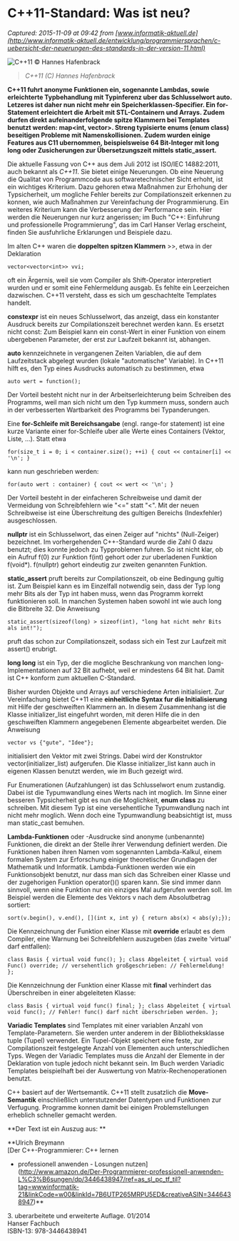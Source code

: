 # C++11-Standard: Was ist neu?

_Captured: 2015-11-09 at 09:42 from [www.informatik-aktuell.de](http://www.informatik-aktuell.de/entwicklung/programmiersprachen/c-uebersicht-der-neuerungen-des-standards-in-der-version-11.html)_

![C++11 © Hannes Hafenbrack](http://www.informatik-aktuell.de/fileadmin/_processed_/csm_720-405-C__11_d20b42cbae.jpg)

> _C++11 (C) Hannes Hafenbrack_

**C++11 fuhrt anonyme Funktionen ein, sogenannte Lambdas, sowie erleichterte Typbehandlung mit Typinferenz uber das Schlusselwort auto. Letzeres ist daher nun nicht mehr ein Speicherklassen-Specifier. Ein for-Statement erleichtert die Arbeit mit STL-Containern und Arrays. Zudem durfen direkt aufeinanderfolgende spitze Klammern bei Templates benutzt werden: map<int, vector<int>>. Streng typisierte enums (enum class) beseitigen Probleme mit Namenskollisionen. Zudem wurden einige Features aus C11 ubernommen, beispielsweise 64 Bit-Integer mit long long oder Zusicherungen zur Übersetzungszeit mittels static_assert.**

Die aktuelle Fassung von C++ aus dem Juli 2012 ist ISO/IEC 14882:2011, auch bekannt als _C++11_. Sie bietet einige Neuerungen. Ob eine Neuerung die Qualitat von Programmcode aus softwaretechnischer Sicht erhoht, ist ein wichtiges Kriterium. Dazu gehoren etwa Maßnahmen zur Erhohung der Typsicherheit, um mogliche Fehler bereits zur Compilationszeit erkennen zu konnen, wie auch Maßnahmen zur Vereinfachung der Programmierung. Ein weiteres Kriterium kann die Verbesserung der Performance sein. Hier werden die Neuerungen nur kurz angerissen; im Buch "C++: Einfuhrung und professionelle Programmierung", das im Carl Hanser Verlag erscheint, finden Sie ausfuhrliche Erklarungen und Beispiele dazu.

Im alten C++ waren die **doppelten spitzen Klammern** >>, etwa in der Deklaration
    
    
    vector<vector<int>> vvi;

oft ein Ärgernis, weil sie vom Compiler als Shift-Operator interpretiert wurden und er somit eine Fehlermeldung ausgab. Es fehlte ein Leerzeichen dazwischen. C++11 versteht, dass es sich um geschachtelte Templates handelt.

**constexpr** ist ein neues Schlusselwort, das anzeigt, dass ein konstanter Ausdruck bereits zur Compilationszeit berechnet werden kann. Es ersetzt nicht const: Zum Beispiel kann ein const-Wert in einer Funktion von einem ubergebenen Parameter, der erst zur Laufzeit bekannt ist, abhangen.

**auto** kennzeichnete in vergangenen Zeiten Variablen, die auf dem Laufzeitstack abgelegt wurden (lokale "automatische" Variable). In C++11 hilft es, den Typ eines Ausdrucks automatisch zu bestimmen, etwa
    
    
    auto wert = function();

Der Vorteil besteht nicht nur in der Arbeitserleichterung beim Schreiben des Programms, weil man sich nicht um den Typ kummern muss, sondern auch in der verbesserten Wartbarkeit des Programms bei Typanderungen.

Eine **for-Schleife mit Bereichsangabe** (engl. range-for statement) ist eine kurze Variante einer for-Schleife uber alle Werte eines Containers (Vektor, Liste, …). Statt etwa
    
    
    for(size_t i = 0; i < container.size(); ++i) { cout << container[i] << '\n'; }

kann nun geschrieben werden:
    
    
    for(auto wert : container) { cout << wert << '\n'; }

Der Vorteil besteht in der einfacheren Schreibweise und damit der Vermeidung von Schreibfehlern wie "<=" statt "<". Mit der neuen Schreibweise ist eine Überschreitung des gultigen Bereichs (Indexfehler) ausgeschlossen.

**nullptr** ist ein Schlusselwort, das einen Zeiger auf "nichts" (Null-Zeiger) bezeichnet. Im vorhergehenden C++-Standard wurde die Zahl 0 dazu benutzt; dies konnte jedoch zu Typproblemen fuhren. So ist nicht klar, ob ein Aufruf f(0) zur Funktion f(int) gehort oder zur uberladenen Funktion f(void*). f(nullptr) gehort eindeutig zur zweiten genannten Funktion.

**static_assert** pruft bereits zur Compilationszeit, ob eine Bedingung gultig ist. Zum Beispiel kann es im Einzelfall notwendig sein, dass der Typ long mehr Bits als der Typ int haben muss, wenn das Programm korrekt funktionieren soll. In manchen Systemen haben sowohl int wie auch long die Bitbreite 32. Die Anweisung
    
    
    static_assert(sizeof(long) > sizeof(int), "long hat nicht mehr Bits als int!");

pruft das schon zur Compilationszeit, sodass sich ein Test zur Laufzeit mit assert() erubrigt.

**long long** ist ein Typ, der die mogliche Beschrankung von manchen long-Implementationen auf 32 Bit aufhebt, weil er mindestens 64 Bit hat. Damit ist C++ konform zum aktuellen C-Standard.

Bisher wurden Objekte und Arrays auf verschiedene Arten initialisiert. Zur Vereinfachung bietet C++11 eine **einheitliche Syntax fur die Initialisierung** mit Hilfe der geschweiften Klammern an. In diesem Zusammenhang ist die Klasse initializer_list eingefuhrt worden, mit deren Hilfe die in den geschweiften Klammern angegebenen Elemente abgearbeitet werden. Die Anweisung
    
    
    vector vs {"gute", "Idee"};

initialisiert den Vektor mit zwei Strings. Dabei wird der Konstruktor vector(initializer_list) aufgerufen. Die Klasse initializer_list kann auch in eigenen Klassen benutzt werden, wie im Buch gezeigt wird.

Fur Enumerationen (Aufzahlungen) ist das Schlusselwort enum zustandig. Dabei ist die Typumwandlung eines Werts nach int moglich. Im Sinne einer besseren Typsicherheit gibt es nun die Moglichkeit, **enum class** zu schreiben. Mit diesem Typ ist eine versehentliche Typumwandlung nach int nicht mehr moglich. Wenn doch eine Typumwandlung beabsichtigt ist, muss man static_cast bemuhen.

**Lambda-Funktionen** oder -Ausdrucke sind anonyme (unbenannte) Funktionen, die direkt an der Stelle ihrer Verwendung definiert werden. Die Funktionen haben ihren Namen vom sogenannten Lambda-Kalkul, einem formalen System zur Erforschung einiger theoretischer Grundlagen der Mathematik und Informatik. Lambda-Funktionen werden wie ein Funktionsobjekt benutzt, nur dass man sich das Schreiben einer Klasse und der zugehorigen Funktion operator()() sparen kann. Sie sind immer dann sinnvoll, wenn eine Funktion nur ein einziges Mal aufgerufen werden soll. Im Beispiel werden die Elemente des Vektors v nach dem Absolutbetrag sortiert:
    
    
    sort(v.begin(), v.end(), [](int x, int y) { return abs(x) < abs(y);});

Die Kennzeichnung der Funktion einer Klasse mit **override** erlaubt es dem Compiler, eine Warnung bei Schreibfehlern auszugeben (das zweite 'virtual' darf entfallen):
    
    
    class Basis { virtual void func(); }; class Abgeleitet { virtual void Func() override; // versehentlich großgeschrieben: // Fehlermeldung! };

Die Kennzeichnung der Funktion einer Klasse mit **final** verhindert das Überschreiben in einer abgeleiteten Klasse:
    
    
    class Basis { virtual void func() final; }; class Abgeleitet { virtual void func(); // Fehler! func() darf nicht überschrieben werden. };

**Variadic Templates** sind Templates mit einer variablen Anzahl von Template-Parametern. Sie werden unter anderem in der Bibliotheksklasse tuple (Tupel) verwendet. Ein Tupel-Objekt speichert eine feste, zur Compilationszeit festgelegte Anzahl von Elementen auch unterschiedlichen Typs. Wegen der Variadic Templates muss die Anzahl der Elemente in der Deklaration von tuple jedoch nicht bekannt sein. Im Buch werden Variadic Templates beispielhaft bei der Auswertung von Matrix-Rechenoperationen benutzt.

C++ basiert auf der Wertsemantik. C++11 stellt zusatzlich die **Move-Semantik** einschließlich unterstutzender Datentypen und Funktionen zur Verfugung. Programme konnen damit bei einigen Problemstellungen erheblich schneller gemacht werden.

**Der Text ist ein Auszug aus: **

**Ulrich Breymann  
[Der C++-Programmierer: C++ lernen   
- professionell anwenden - Losungen nutzen](http://www.amazon.de/Der-Programmierer-professionell-anwenden-L%C3%B6sungen/dp/3446438947/ref=as_sl_pc_tf_til?tag=wwwinformatik-21&linkCode=w00&linkId=7B6UTP265MRPU5ED&creativeASIN=3446438947)**

3\. uberarbeitete und erweiterte Auflage. 01/2014  
Hanser Fachbuch  
ISBN-13: 978-3446438941
